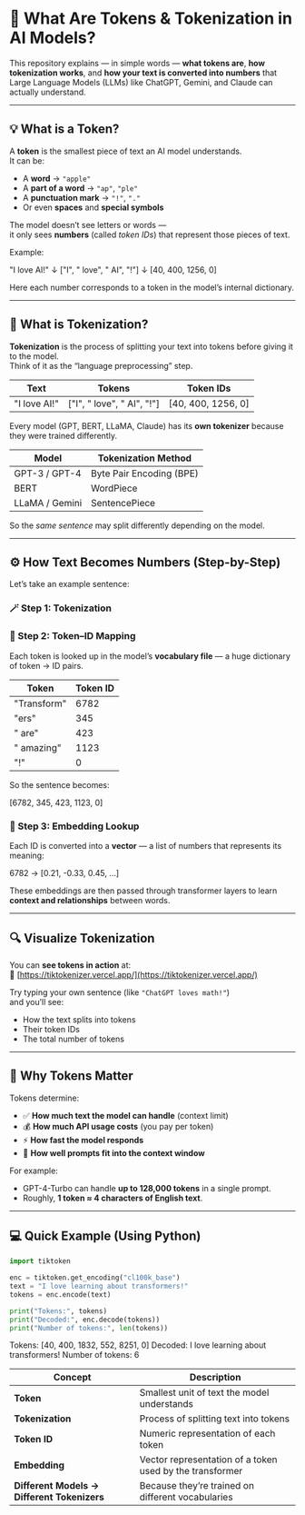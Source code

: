 # 🔢 What Are Tokens & Tokenization in AI Models?  

This repository explains — in simple words — **what tokens are**, **how tokenization works**, and **how your text is converted into numbers** that Large Language Models (LLMs) like ChatGPT, Gemini, and Claude can actually understand.  

---

## 💡 What is a Token?

A **token** is the smallest piece of text an AI model understands.  
It can be:
- A **word** → `"apple"`  
- A **part of a word** → `"ap"`, `"ple"`  
- A **punctuation mark** → `"!"`, `"."`  
- Or even **spaces** and **special symbols**  

The model doesn’t see letters or words —  
it only sees **numbers** (called *token IDs*) that represent those pieces of text.

Example:

"I love AI!"
↓
["I", " love", " AI", "!"]
↓
[40, 400, 1256, 0]


Here each number corresponds to a token in the model’s internal dictionary.  

---

## 🧩 What is Tokenization?

**Tokenization** is the process of splitting your text into tokens before giving it to the model.  
Think of it as the “language preprocessing” step.

| Text | Tokens | Token IDs |
|------|---------|------------|
| "I love AI!" | ["I", " love", " AI", "!"] | [40, 400, 1256, 0] |

Every model (GPT, BERT, LLaMA, Claude) has its **own tokenizer** because they were trained differently.

| Model | Tokenization Method |
|--------|----------------------|
| GPT-3 / GPT-4 | Byte Pair Encoding (BPE) |
| BERT | WordPiece |
| LLaMA / Gemini | SentencePiece |

So the *same sentence* may split differently depending on the model.

---

## ⚙️ How Text Becomes Numbers (Step-by-Step)

Let’s take an example sentence:  


### 🪄 Step 1: Tokenization


### 🔢 Step 2: Token–ID Mapping  
Each token is looked up in the model’s **vocabulary file** — a huge dictionary of token → ID pairs.

| Token | Token ID |
|--------|-----------|
| "Transform" | 6782 |
| "ers" | 345 |
| " are" | 423 |
| " amazing" | 1123 |
| "!" | 0 |

So the sentence becomes:

[6782, 345, 423, 1123, 0]


### 🧬 Step 3: Embedding Lookup  
Each ID is converted into a **vector** — a list of numbers that represents its meaning:

6782 → [0.21, -0.33, 0.45, ...]



These embeddings are then passed through transformer layers to learn **context and relationships** between words.

---

## 🔍 Visualize Tokenization

You can **see tokens in action** at:  
🎨 [https://tiktokenizer.vercel.app/](https://tiktokenizer.vercel.app/)

Try typing your own sentence (like `"ChatGPT loves math!"`)  
and you’ll see:
- How the text splits into tokens  
- Their token IDs  
- The total number of tokens  

---

## 🧠 Why Tokens Matter

Tokens determine:
- ✅ **How much text the model can handle** (context limit)  
- 💰 **How much API usage costs** (you pay per token)  
- ⚡ **How fast the model responds**  
- 🧩 **How well prompts fit into the context window**

For example:
- GPT-4-Turbo can handle **up to 128,000 tokens** in a single prompt.
- Roughly, **1 token ≈ 4 characters of English text**.

---

## 💻 Quick Example (Using Python)

```python
import tiktoken

enc = tiktoken.get_encoding("cl100k_base")
text = "I love learning about transformers!"
tokens = enc.encode(text)

print("Tokens:", tokens)
print("Decoded:", enc.decode(tokens))
print("Number of tokens:", len(tokens))
```

Tokens: [40, 400, 1832, 552, 8251, 0]
Decoded: I love learning about transformers!
Number of tokens: 6


| Concept                                     | Description                                              |
| ------------------------------------------- | -------------------------------------------------------- |
| **Token**                                   | Smallest unit of text the model understands              |
| **Tokenization**                            | Process of splitting text into tokens                    |
| **Token ID**                                | Numeric representation of each token                     |
| **Embedding**                               | Vector representation of a token used by the transformer |
| **Different Models → Different Tokenizers** | Because they’re trained on different vocabularies        |

